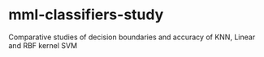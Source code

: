 # mml-classifiers-study
Comparative studies of decision boundaries and accuracy of KNN, Linear and RBF kernel SVM
